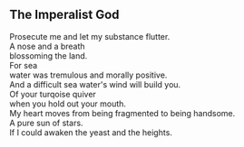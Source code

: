 The Imperalist God
------------------
Prosecute me and let my substance flutter.  
A nose and a breath  
blossoming the land.  
For sea  
water was tremulous and morally positive.  
And a difficult sea water's wind will build you.  
Of your turqoise quiver  
when you hold out your mouth.  
My heart moves from being fragmented to being handsome.  
A pure sun of stars.  
If I could awaken the yeast and the heights.  
